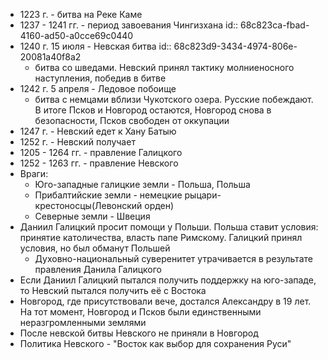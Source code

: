 - 1223 г. - битва на Реке Каме
- 1237 - 1241 гг. - период завоевания Чингизхана
  id:: 68c823ca-fbad-4160-ad50-a0cce69c0440
- 1240 г. 15 июля - Невская битва
  id:: 68c823d9-3434-4974-806e-20081a40f8a2
	- битва со шведами. Невский принял тактику молниеносного наступления, победив в битве
- 1242 г. 5 апреля - Ледовое побоище
	- битва с немцами вблизи Чукотского озера. Русские побеждают. В итоге Псков и Новгород остаются, Новгород снова в безопасности, Псков свободен от оккупации
- 1247 г. - Невский едет к Хану Батыю
- 1252 г. - Невский получает
- 1205 - 1264 гг. - правление Галицкого
- 1252 - 1263 гг. - правление Невского
- Враги:
	- Юго-западные галицкие земли - Польша, Польша
	- Прибалтийские земли - немецкие рыцари-крестоносцы(Левонский орден)
	- Северные земли - Швеция
- Даниил Галицкий просит помощи у Польши. Польша ставит условия: принятие католичества, власть папе Римскому. Галицкий принял условия, но был обманут Польшей
	- Духовно-национальный суверенитет утрачивается в результате правления Данила Галицкого
- Если Даниил Галицкий пытался получить поддержку на юго-западе, то Невский пытался получить её с Востока
- Новгород, где присутствовали вече, достался Александру в 19 лет. На тот момент, Новгород и Псков были единственными неразгромленными землями
- После невской битвы Невского не приняли в Новгород
- Политика Невского - "Восток как выбор для сохранения Руси"